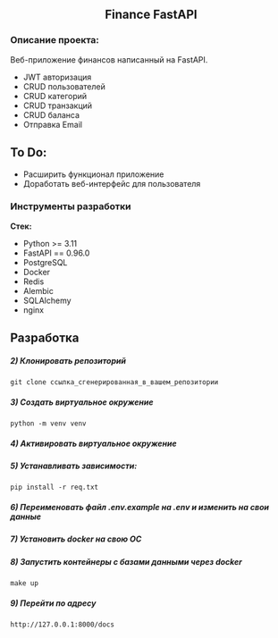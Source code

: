 <h2 align="center">Finance FastAPI</h2>


### Описание проекта:
Веб-приложение финансов написанный на FastAPI.
- JWT авторизация
- CRUD пользователей
- CRUD категорий
- CRUD транзакций
- CRUD баланса
- Отправка Email

## To Do:
- Расширить функционал приложение
- Доработать веб-интерфейс для пользователя

### Инструменты разработки

**Стек:**
- Python >= 3.11
- FastAPI == 0.96.0
- PostgreSQL
- Docker
- Redis
- Alembic
- SQLAlchemy
- nginx

## Разработка

##### 2) Клонировать репозиторий

    git clone ссылка_сгенерированная_в_вашем_репозитории

##### 3) Создать виртуальное окружение

    python -m venv venv

##### 4) Активировать виртуальное окружение


##### 5) Устанавливать зависимости:

    pip install -r req.txt

##### 6) Переименовать файл .env.example на .env и изменить на свои данные

##### 7) Установить docker на свою ОС

##### 8) Запустить контейнеры с базами данными через docker

    make up

##### 9) Перейти по адресу

    http://127.0.0.1:8000/docs




